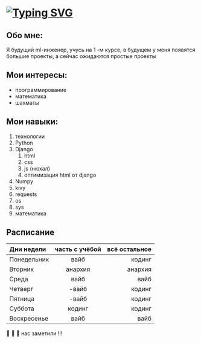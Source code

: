 # [![Typing SVG](https://readme-typing-svg.herokuapp.com?font=Oswald&size=32&pause=1000&color=F70C0C&background=C146FF00&repeat=false&width=435&height=70&lines=%D0%AF+%D0%98%D0%B2%D0%B0%D0%BD%D0%BE%D0%B2+%D0%92%D0%BB%D0%B0%D0%B4%D0%B8%D1%81%D0%BB%D0%B0%D0%B2;%D0%94%D0%BE%D0%B1%D1%80%D0%BE+%D0%BF%D0%BE%D0%B6%D0%B0%D0%BB%D0%BE%D0%B2%D0%B0%D1%82%D1%8C+%D0%B2+%D0%BC%D0%BE%D0%B9+%D0%BF%D1%80%D0%BE%D1%84%D0%B8%D0%BB%D1%8C)](https://git.io/typing-svg)

## Обо мне:
Я будущий ml-инженер, учусь на 1 -м курсе, в будущем у меня появятся большие проекты, а сейчас ожидаются простые проекты 

## Мои интересы:
- программирование
- математика 
- шахматы

## Мои навыки:
1. технологии
  1. Python
  2. Django
     1. html
     2. css
     3. js (нюхал)
     4. оптимизация html от django 
  4. Numpy
  5. kivy 
  6. requests
  7. os
  8. sys
2. математика

## Расписание
| Дни недели | часть с учёбой | всё остальное |
|:------------|:------:|-------:|
| Понедельник |   вайб | кодинг |
| Вторник     |   анархия | анархия |
| Среда       |   вайб |  вайб  |
| Четверг     |   -вайб | кодинг |
| Пятница     |   -вайб | кодинг |
| Суббота     | кодинг | кодинг |
| Воскресенье | вайб   |  вайб  |

:bug: :bug: :bug: нас заметили !!!
